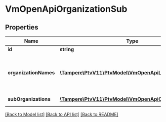 # VmOpenApiOrganizationSub

## Properties
Name | Type | Description | Notes
------------ | ------------- | ------------- | -------------
**id** | **string** | Entity identifier. | [optional] 
**organizationNames** | [**\Tampere\PtvV11\PtvModel\VmOpenApiLocalizedListItem[]**](VmOpenApiLocalizedListItem.md) | List of organization names. Possible type values are: Name, AlternativeName. | [optional] 
**subOrganizations** | [**\Tampere\PtvV11\PtvModel\VmOpenApiOrganizationSub[]**](VmOpenApiOrganizationSub.md) | List of sub organizations | [optional] 

[[Back to Model list]](../../README.md#documentation-for-models) [[Back to API list]](../../README.md#documentation-for-api-endpoints) [[Back to README]](../../README.md)

